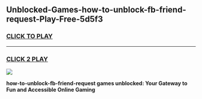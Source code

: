 
## Unblocked-Games-how-to-unblock-fb-friend-request-Play-Free-5d5f3
<h3>
<a href="https://premium76.site?title=how-to-unblock-fb-friend-request&ref=20M">CLICK TO PLAY</a></h3>
<hr>

<h3>
<a href="https://premium76.site?title=how-to-unblock-fb-friend-request&ref=20M">CLICK 2 PLAY</a>
  
</h3>

<a href="https://premium76.site?title=how-to-unblock-fb-friend-request&ref=19M"><img src="https://clearcache.store/games.png"></a>


**how-to-unblock-fb-friend-request games unblocked: Your Gateway to Fun and Accessible Online Gaming**
